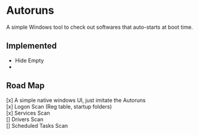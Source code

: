 # Autoruns

A simple Windows tool to check out softwares that auto-starts at boot time.

## Implemented

- Hide Empty
- 

## Road Map

[x] A simple native windows UI, just imitate the Autoruns  
[x] Logon Scan (Reg table, startup folders)  
[x] Services Scan  
[] Drivers Scan  
[] Scheduled Tasks Scan  